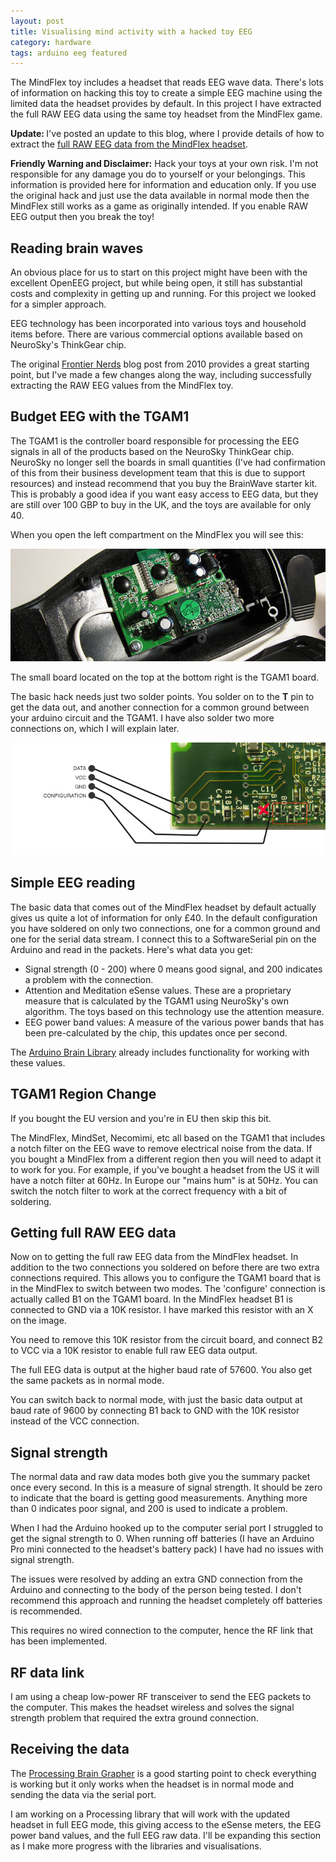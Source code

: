 ```yaml
---
layout: post
title: Visualising mind activity with a hacked toy EEG
category: hardware
tags: arduino eeg featured
---
```

The MindFlex toy includes a headset that reads EEG wave data. There's
lots of information on hacking this toy to create a simple EEG machine
using the limited data the headset provides by default. In this project
I have extracted the full RAW EEG data using the same toy headset from
the MindFlex game.

<!--break-->

<strong>Update: </strong> I've posted an update to this blog, where I provide
details of how to extract the <a href="/blog/2013/10/07/mindflex-raw-eeg-data/">
full RAW EEG data from the MindFlex headset</a>.

<strong>Friendly Warning and Disclaimer:</strong>
Hack your toys at your own risk. I'm not responsible for any damage you do
to yourself or your belongings. This information is provided here for
information and education only. If you use the original hack and just use the
data available in normal mode then the MindFlex still works as a game as
originally intended. If you enable RAW EEG output then you break the toy!

## Reading brain waves

An obvious place for us to start on this project might have been with the
excellent OpenEEG project, but while being open, it still has substantial
costs and complexity in getting up and running. For this project we looked
for a simpler approach.

EEG technology has been incorporated into various toys and household items
before. There are various commercial options available based on NeuroSky's
ThinkGear chip.

The original <a href="http://frontiernerds.com/brain-hack">Frontier Nerds</a>
blog post from 2010 provides a great starting point, but I've made a few
changes along the way, including successfully extracting the RAW EEG values
from the MindFlex toy.

## Budget EEG with the TGAM1

The TGAM1 is the controller board responsible for processing the EEG signals
in all of the products based on the NeuroSky ThinkGear chip. NeuroSky no longer
sell the boards in small quantities (I've had confirmation of this from
their business development team that this is due to support resources) and
instead recommend that you buy the BrainWave starter kit. This is probably a
good idea if you want easy access to EEG data, but they are still over 100 GBP
to buy in the UK, and the toys are available for only 40.

When you open the left compartment on the MindFlex you will see this:

<img src="/img/project/mindflex-inner.jpg" alt="Inside the MindFlex">

The small board located on the top at the bottom right is the TGAM1 board.

The basic hack needs just two solder points. You solder on to the <strong>T</strong>
pin to get the data out, and another connection for a common ground between
your arduino circuit and the TGAM1. I have also solder two more connections on,
which I will explain later.

<img src="/img/project/mindflex-hack.png" alt="Connection on the TGAM1">

## Simple EEG reading

The basic data that comes out of the MindFlex headset by default actually gives
us quite a lot of information for only &pound;40. In the default configuration
you have soldered on only two connections, one for a common ground and one for
the serial data stream. I connect this to a SoftwareSerial pin on the Arduino
and read in the packets. Here's what data you get:

 * Signal strength (0 - 200) where 0 means good signal, and 200 indicates a problem with the connection.
 * Attention and Meditation eSense values. These are a proprietary measure that is calculated by the TGAM1 using NeuroSky's own algorithm. The toys based on this technology use the attention measure.
 * EEG power band values: A measure of the various power bands that has been pre-calculated by the chip, this updates once per second.

The <a href="https://github.com/kitschpatrol/Arduino-Brain-Library/">Arduino
Brain Library</a> already includes functionality for working with these
values.

## TGAM1 Region Change

If you bought the EU version and you're in EU then skip this bit.

The MindFlex, MindSet, Necomimi, etc all based on the TGAM1 that includes a
notch filter on the EEG wave to remove electrical noise from the data. If you
bought a MindFlex from a different region then you will need to adapt it to
work for you. For example, if you've bought a headset from the US it will have
a notch filter at 60Hz. In Europe our "mains hum" is at 50Hz. You can switch
the notch filter to work at the correct frequency with a bit of soldering.

## Getting full RAW EEG data

Now on to getting the full raw EEG data from the MindFlex headset. In addition
to the two connections you soldered on before there are two extra connections
required. This allows you to configure the TGAM1 board that is in the MindFlex
to switch between two modes. The 'configure' connection is actually called B1
on the TGAM1 board. In the MindFlex headset B1 is connected to GND via a 10K
resistor. I have marked this resistor with an X on the image.

You need to remove this 10K resistor from the circuit board, and connect B2 to
VCC via a 10K resistor to enable full raw EEG data output.

The full EEG data is output at the higher baud rate of 57600. You also get the
same packets as in normal mode.

You can switch back to normal mode, with just the basic data output at baud
rate of 9600 by connecting B1 back to GND with the 10K resistor instead of the
VCC connection.

## Signal strength

The normal data and raw data modes both give you the summary packet once every second. In this is a measure of signal strength. It should be zero to indicate that the board is getting good measurements. Anything more than 0 indicates poor signal, and 200 is used to indicate a problem.

When I had the Arduino hooked up to the computer serial port I struggled to get the signal strength to 0. When running off batteries (I have an Arduino Pro mini connected to the headset's battery pack) I have had no issues with
signal strength.

The issues were resolved by adding an extra GND connection from the Arduino and connecting to the body of the person being tested. I don't recommend this
approach and running the headset completely off batteries is recommended.

This requires no wired connection to the computer, hence the RF link that has been implemented.

## RF data link

I am using a cheap low-power RF transceiver to send the EEG packets to the computer. This makes the headset wireless and solves the signal strength problem that required the extra ground connection.

## Receiving the data

The <a href="https://github.com/kitschpatrol/Processing-Brain-Grapher">Processing Brain Grapher</a> is a good starting point to check everything is working but it only works when the headset is in normal mode and sending
the data via the serial port.

I am working on a Processing library that will work with the updated headset in full EEG mode, this giving access to the eSense meters, the EEG power band values, and the full EEG raw data. I'll be expanding this section as I make more progress with the libraries and visualisations.
